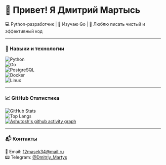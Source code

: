 # 👋 Привет! Я Дмитрий Мартысь  

💻 Python-разработчик | 🔹 Изучаю Go | 🚀 Люблю писать чистый и эффективный код  

---

### 🔧 Навыки и технологии  
![Python](https://img.shields.io/badge/Python-3776AB?style=for-the-badge&logo=python&logoColor=white)  
![Go](https://img.shields.io/badge/Go-00ADD8?style=for-the-badge&logo=go&logoColor=white)  
![PostgreSQL](https://img.shields.io/badge/PostgreSQL-316192?style=for-the-badge&logo=postgresql&logoColor=white)  
![Docker](https://img.shields.io/badge/Docker-2496ED?style=for-the-badge&logo=docker&logoColor=white)  
![Linux](https://img.shields.io/badge/Linux-FCC624?style=for-the-badge&logo=linux&logoColor=black)  

---

### 📈 GitHub Статистика  
![GitHub Stats](https://github-readme-stats.vercel.app/api?username=12masek34&show_icons=true&theme=radical)  
![Top Langs](https://github-readme-stats.vercel.app/api/top-langs/?username=12masek34&layout=compact&theme=radical)  
[![Ashutosh's github activity graph](https://github-readme-activity-graph.vercel.app/graph?username=12masek34)](https://github.com/12masek34/github-readme-activity-graph)

---

### 📬 Контакты  
📧 Email: [12masek34@mail.ru](mailto:12masek34@mail.ru)  
📟 Telegram: [@Dmitriy_Martys](https://t.me/Dmitriy_Martys)  
